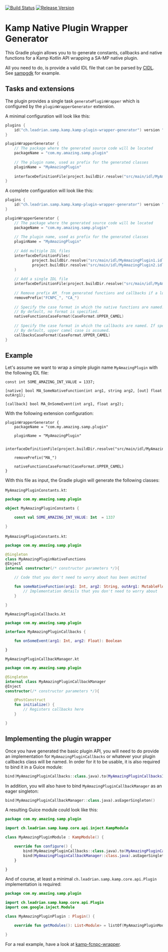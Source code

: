 ﻿[![Build Status](https://travis-ci.org/Double-O-Seven/kamp-plugin-wrapper-generator.svg?branch=master)](https://travis-ci.org/Double-O-Seven/kamp-plugin-wrapper-generator)
[![Release Version](https://img.shields.io/maven-central/v/ch.leadrian.samp.kamp/kamp-plugin-wrapper-generator.svg?label=release)](http://search.maven.org/#search%7Cga%7C1%7Ckamp-plugin-wrapper-generator)

# Kamp Native Plugin Wrapper Generator

This Gradle plugin allows you to to generate constants, callbacks and native functions for a Kamp Kotlin API wrapping a SA-MP native plugin.

All you need to do, is provide a valid IDL file that can be parsed by [CIDL](https://github.com/Zeex/cidl). See [sampgdk](https://github.com/Zeex/sampgdk/blob/master/lib/sampgdk/a_samp.idl) for example.

Tasks and extensions
--------------------

The plugin provides a single task `generatePluginWrapper` which is configured by the `pluginWrapperGenerator` extension.

A minimal configuration will look like this:
```kotlin
plugins {
    id("ch.leadrian.samp.kamp.kamp-plugin-wrapper-generator") version "1.0.0-rc2"
}

pluginWrapperGenerator {
    // The package where the generated source code will be located
    packageName = "com.my.amazing.samp.plugin"
    
    // The plugin name, used as prefix for the generated classes
    pluginName = "MyAmazingPlugin"
    
    interfaceDefinitionFile(project.buildDir.resolve("src/main/idl/MyAmazingPlugin.idl"))
}
```

A complete configuration will look like this:
```kotlin
plugins {
    id("ch.leadrian.samp.kamp.kamp-plugin-wrapper-generator") version "1.0.0-rc2"
}

pluginWrapperGenerator {
    // The package where the generated source code will be located
    packageName = "com.my.amazing.samp.plugin"
    
    // The plugin name, used as prefix for the generated classes
    pluginName = "MyAmazingPlugin"
    
    // Add multiple IDL files
    interfaceDefinitionFiles(
            project.buildDir.resolve("src/main/idl/MyAmazingPlugin1.idl"),
            project.buildDir.resolve("src/main/idl/MyAmazingPlugin2.idl")
    )
    
    // Add a single IDL file
    interfaceDefinitionFile(project.buildDir.resolve("src/main/idl/MyAmazingPlugin3.idl"))
    
    // Remove prefix AM_ from generated functions and callbacks if a lot of the functions are prefixed, like in FCNPC or ColAndreas
    removePrefix("FCNPC_", "CA_")
    
    // Specify the case format in which the native functions are named. If specified, the generated function names will be converted to lower camel case.
    // By default, no format is specified.
    nativeFunctionsCaseFormat(CaseFormat.UPPER_CAMEL)
    
    // Specify the case format in which the callbacks are named. If specified, the generated callback names will be converted to lower camel case.
    // By default, upper camel case is assumed.
    callbacksCaseFormat(CaseFormat.UPPER_CAMEL)
}
```

Example
-------

Let's assume we want to wrap a simple plugin name `MyAmazingPlugin` with the following IDL file:

```
const int SOME_AMAZING_INT_VALUE = 1337;

[native] bool MA_SomeNativeFunction(int arg1, string arg2, [out] float outArg1);

[callback] bool MA_OnSomeEvent(int arg1, float arg2);
```

With the following extension configuration:

```
pluginWrapperGenerator {
    packageName = "com.my.amazing.samp.plugin"
    
    pluginName = "MyAmazingPlugin"
    
    interfaceDefinitionFile(project.buildDir.resolve("src/main/idl/MyAmazingPlugin.idl"))
    
    removePrefix("MA_")
    
    nativeFunctionsCaseFormat(CaseFormat.UPPER_CAMEL)
}
```

With this file as input, the Gradle plugin will generate the following classes:

`MyAmazingPluginConstants.kt`:
```kotlin
package com.my.amazing.samp.plugin

object MyAmazingPluginConstants {

    const val SOME_AMAZING_INT_VALUE: Int  = 1337

}
```

`MyAmazingPluginConstants.kt`:
```kotlin
package com.my.amazing.samp.plugin

@Singleton
class MyAmazingPluginNativeFunctions
@Inject
internal constructor(/* constructor parameters */){

    // Code that you don't need to worry about has been omitted

    fun someNativeFunction(arg1: Int, arg2: String, outArg1: MutableFloatCell): Bool {
        // Implementation details that you don't need to worry about
    }

}
```

`MyAmazingPluginCallbacks.kt`
```kotlin
package com.my.amazing.samp.plugin

interface MyAmazingPluginCallbacks {

    fun onSomeEvent(arg1: Int, arg2: Float): Boolean

}
```

`MyAmazingPluginCallbackManager.kt`
```kotlin
package com.my.amazing.samp.plugin

@Singleton
internal class MyAmazingPluginCallbackManager
@Inject
constructor(/* constructor parameters */){

    @PostConstruct
    fun initialize() {
        // Registers callbacks here
    }

}
```

Implementing the plugin wrapper
-------------------------------

Once you have generated the basic plugin API, you will need to do provide an implementation for `MyAmazingPluginCallbacks` or whatever your plugin callbacks class will be named. In order for it to be usable, it is also required to bind it in a Guice module:
```kotlin
bind(MyAmazingPluginCallbacks::class.java).to(MyAmazingPluginCallbacksImplementation::class.java)
```

In addition, you will also have to bind `MyAmazingPluginCallbackManager` as an eager singleton:
```kotlin
bind(MyAmazingPluginCallbackManager::class.java).asEagerSingleton()
```

A resulting Guice module could look like this:
```kotlin
package com.my.amazing.samp.plugin

import ch.leadrian.samp.kamp.core.api.inject.KampModule

class MyAmazingPluginModule : KampModule() {

    override fun configure() {
        bind(MyAmazingPluginCallbacks::class.java).to(MyAmazingPluginCallbacksImplementation::class.java)
        bind(MyAmazingPluginCallbackManager::class.java).asEagerSingleton()
    }

}
```

And of course, at least a minimal `ch.leadrian.samp.kamp.core.api.Plugin` implementation is required:
```kotlin
package com.my.amazing.samp.plugin

import ch.leadrian.samp.kamp.core.api.Plugin
import com.google.inject.Module

class MyAmazingPluginPlugin : Plugin() {

    override fun getModules(): List<Module> = listOf(MyAmazingPluginModule())

}
```

For a real example, have a look at [kamp-fcnpc-wrapper](https://github.com/Double-O-Seven/kamp-fcnpc-wrapper).
